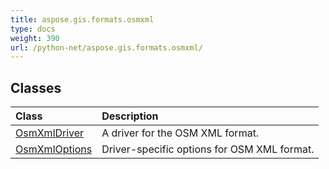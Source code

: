 ```yaml
---
title: aspose.gis.formats.osmxml
type: docs
weight: 390
url: /python-net/aspose.gis.formats.osmxml/
---
```





## **Classes**
| **Class** | **Description** |
| :- | :- |
| [OsmXmlDriver](/psd/python-net/aspose.gis.formats.osmxml/osmxmldriver/) | A driver for the OSM XML format. |
| [OsmXmlOptions](/psd/python-net/aspose.gis.formats.osmxml/osmxmloptions/) | Driver-specific options for OSM XML format. |
